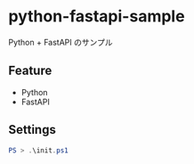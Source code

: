 # python-fastapi-sample
Python + FastAPI のサンプル

## Feature
- Python
- FastAPI

## Settings

```ps1
PS > .\init.ps1
```